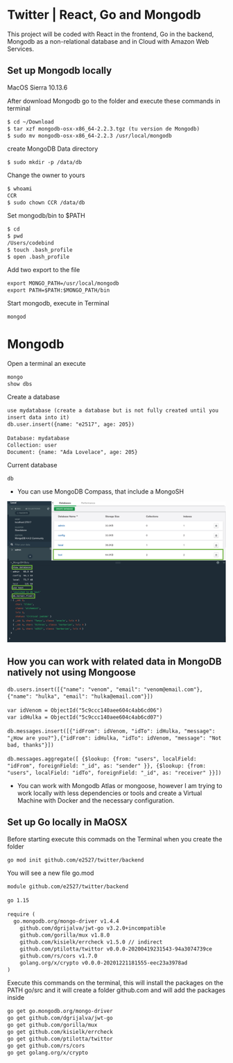 # Twitter | React, Go and Mongodb

This project will be coded with React in the frontend, Go in the backend, Mongodb as a non-relational database and in Cloud with Amazon Web Services.

## Set up Mongodb locally

MacOS Sierra 10.13.6

After download Mongodb go to the folder and execute these commands in terminal

```
$ cd ~/Download
$ tar xzf mongodb-osx-x86_64-2.2.3.tgz (tu version de Mongodb)
$ sudo mv mongodb-osx-x86_64-2.2.3 /usr/local/mongodb
```

create MongoDB Data directory

```
$ sudo mkdir -p /data/db
```

Change the owner to yours

```
$ whoami
CCR
$ sudo chown CCR /data/db
```

Set mongodb/bin to $PATH

```
$ cd
$ pwd
/Users/codebind
$ touch .bash_profile
$ open .bash_profile
```

Add two export to the file

```
export MONGO_PATH=/usr/local/mongodb
export PATH=$PATH:$MONGO_PATH/bin
```

Start mongodb, execute in Terminal

```
mongod
```

# Mongodb

Open a terminal an execute

```
mongo
show dbs
```

Create a database

```
use mydatabase (create a database but is not fully created until you insert data into it)
db.user.insert({name: "e2517", age: 205})

Database: mydatabase
Collection: user
Document: {name: "Ada Lovelace", age: 205}
```

Current database

```
db
```

- You can use MongoDB Compass, that include a MongoSH

![mongodb][]

## How you can work with related data in MongoDB natively not using Mongoose

```
db.users.insert([{"name": "venom", "email": "venom@email.com"},{"name": "hulka", "email": "hulka@email.com"}])

var idVenom = ObjectId("5c9ccc140aee604c4ab6cd06")
var idHulka = ObjectId("5c9ccc140aee604c4ab6cd07")

db.messages.insert([{"idFrom": idVenom, "idTo": idHulka, "message": "¿How are you?"},{"idFrom": idHulka, "idTo": idVenom, "message": "Not bad, thanks"}])

db.messages.aggregate([ {$lookup: {from: "users", localField: "idFrom", foreignField: "_id", as: "sender" }}, {$lookup: {from: "users", localField: "idTo", foreignField: "_id", as: "receiver" }}])
```

* You can work with Mongodb Atlas or mongoose, however I am trying to work locally with less dependencies or tools and create a Virtual Machine with Docker and the necessary configuration.

## Set up Go locally in MaOSX

Before starting execute this commads on the Terminal when you create the folder

```
go mod init github.com/e2527/twitter/backend
```

You will see a new file go.mod

```
module github.com/e2527/twitter/backend

go 1.15

require (
  go.mongodb.org/mongo-driver v1.4.4
	github.com/dgrijalva/jwt-go v3.2.0+incompatible
	github.com/gorilla/mux v1.8.0
	github.com/kisielk/errcheck v1.5.0 // indirect
	github.com/ptilotta/twittor v0.0.0-20200419231543-94a3074739ce
	github.com/rs/cors v1.7.0
	golang.org/x/crypto v0.0.0-20201221181555-eec23a3978ad
)

```

Execute this commands on the terminal, this will install the packages on the PATH go/src and it will create a folder github.com and will add the packages inside

```
go get go.mongodb.org/mongo-driver
go get github.com/dgrijalva/jwt-go 
go get github.com/gorilla/mux 
go get github.com/kisielk/errcheck 
go get github.com/ptilotta/twittor 
go get github.com/rs/cors 
go get golang.org/x/crypto 

```

[mongodb]: https://github.com/E2517/images/blob/main/images/twitter/mongodb.png
